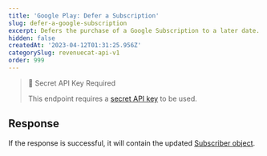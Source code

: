 ```yaml
---
title: 'Google Play: Defer a Subscription'
slug: defer-a-google-subscription
excerpt: Defers the purchase of a Google Subscription to a later date.
hidden: false
createdAt: '2023-04-12T01:31:25.956Z'
categorySlug: revenuecat-api-v1
order: 999
---
```

> 🚧 Secret API Key Required
> 
> This endpoint requires a [secret API key](doc:authentication) to be used.

## Response

If the response is successful, it will contain the updated [Subscriber object](ref:subscribers#the-subscriber-object).